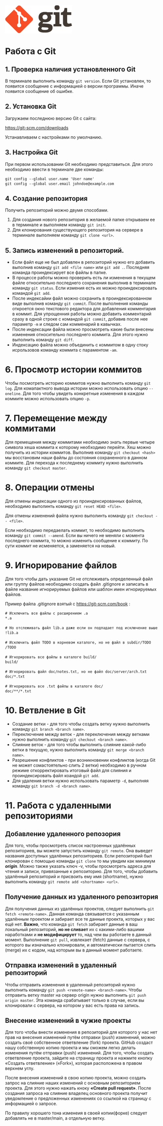 ![Git logo](logo@2x.png)
# Работа с Git

## 1. Проверка наличия установленного Git
В терминале выполнить команду `git version`. Если Git установлен, то появится сообщение с информацией о версии программы. Иначе появится сообщение об ошибке.

## 2. Установка Git
Загружаем последнюю версию Git с сайта:

https://git-scm.com/downloads 

Устанавливаем с настройками по умолчанию.

## 3. Настройка Git
При первом использовании Git необходимо представиться. Для этого необходимо ввести в терминале две команды:
```
git config --global user.name 'User name'
git config --global user.email johndoe@example.com
```

## 4. Создание репозитория
Получить репозиторий можно двумя способами.
1. Для создания нового репозитория в желаемой папке открываем ее в терминале и выполняем команду `git init`.
1. Для клонирования существующего репозитория на сервере в терминале выполняем команду `git clone <url>`.

## 5. Запись изменений в репозиторий.
 * Если файл еще не был добавлен в репозиторий нужно его добавить выполнив команду `git add <file name>` или `git add .`. Последняя команда проиндексирует все файлы в папке. 
 * В процессе работы можно проверить есть ли изменения в текущем файле относительно последнего сохранения выполнив в терминале команду `git status`. Если измения есть их можно проиндексировать командой `git add`. 
 * После индексайии файл можно сохранить в проиндексированном виде выполнив команду `git commit`. После выполнения команды откроется окно текстового редактора для добавления комментария в коммит. Для упрощенния работы можно добавить комментарий сразу в одной строке с командой `git commit`, добавив после нее параметр `-m` и следом сам комменарий в кавычках.
 * После индексации файла можно просмотреть какие были внесены изменения относительно последнего коммита. Для этого нужно выполнить команду `git diff`.
 * Индексацию файла можно объединить с коммитом в одну стоку исрользовов команду коммита с параментом `-am`.

 # 6. Просмотр истории коммитов
 Чтобы посмотреть историю коммитов нужно выполнить команду `git log`. Для комапактного вывода истории можно использовать опцию `--oneline`. Для того чтобы увидеть конкретные изменения в каждом коммите можно использовать опцию `-p`.

 # 7. Перемещение между коммитами
 Для премещения между коммитами необходимо знать первые четыре символа хеша коммита к которому необходимо перейти. Хеш можно получить из истории коммитов. Выполнив команду `git checkout <hash>` мы восстановим наши файлы до состояния сохраненного в данном коммите. Для перехода к последнему коммиту нужно выполнить команду `git checkout master`.

 # 8. Операции отмены
 Для отмены индексации одного из проиндексированных файлов, необходимо выполинть команду `git reset HEAD <file>`.

 Для отмены изменений файла нужно выполинть команду `git checkout -- <file>`.

 Если необходимо передаелать коммит, то необходимо выполнить команду `git commit --amend`. Если вы ничего не меняли с момента последнего коммита, то можно изменить сообщение к коммиту. По сути коммит не исменяется, а заменяется на новый.   

# 9. Игнорирование файлов
Для того чтобы дать указание Git не отслеживать определенный файл или группу файлов необходимо создать файл .gitignore и записать в файле название игнорируемых файлов или шаблон имен игнорируемых файлов.

Пример файла .gitignore взятый с https://git-scm.com/book :
```
# Исключить все файлы с расширением .a
*.a

# Но отслеживать файл lib.a даже если он подпадает под исключение выше
!lib.a

# Исключить файл TODO в корневом каталоге, но не файл в subdir/TODO
/TODO

# Игнорировать все файлы в каталоге build/
build/

# Игнорировать файл doc/notes.txt, но не файл doc/server/arch.txt
doc/*.txt

# Игнорировать все .txt файлы в каталоге doc/
doc/**/*.txt
```

# 10. Ветвление в Git
* Создание ветки - для того чтобы создать ветку нужно выполнить команду `git branch <branch name>`.
* Переключение между веток - для переключения между ветками нужно выполнить команду `git checkout <branch name>`.
* Слияние веток - для того чтобы выполнить слияние какой-либо ветки в текущую, нужно выполнить команду `git merge <branch name>`.
* Разрешение конфликтов - при возникновении конфликтов (когда Git не может сомастоятельно слить 2 ветки) необходимо в ручном режиме откорректировать итоговый файл для слияния и проиндексировать файл коандой `git add`. 
* Для удаления ветки нужно использовать параметр `-d`, выполняя команду `git branch -d <branch name>`.

# 11. Работа с удаленными репозиториями
## Добавление удаленного репозория
Для того, чтобы просмотреть список настроенных удалённых репозиториев, вы можете запустить команду `git remote`. Она выведет названия доступных удалённых репозиториев. Если репозиторий был клонирован с помощью команды `git clone` то мы увидим как минимум ***origin***. Можно также указать ключ -v, чтобы просмотреть адреса для чтения и записи, привязанные к репозиторию. Для того, чтобы добавить удалённый репозиторий и присвоить ему имя (shortname), нужно выполнить команду `git remote add <shortname> <url>`.
## Получение данных из удаленного репозитория
Для получения данных из удалённых проектов, следует выполнить `git fetch <remote-name>`. Данная команда связывается с указанным удалённым проектом и забирает все те данные проекта, которых у вас ещё нет. **Важно**, что команда `git fetch` забирает данные в ваш локальный репозиторий, **но не сливает** их с какими-либо вашими наработками и **не модифицирует** то, над чем вы работаете в данный момент. Выполнение `git pull`, извлекает (fetch) данные с сервера, с которого вы изначально клонировали, и автоматически пытается слить (merge) их с кодом, над которым вы в данный момент работаете.
## Отправка изменений в удаленный репозиторий
Чтобы отправить изменения в удаленный репозиторий нужно выполнить команду `git push <remote-name> <branch-name>`. Чтобы отправить ветку master на сервер origin  нужно выполнить `git push origin master`. Эта команда срабатывает только в случае, если вы клонировали с сервера, на котором у вас есть права на запись.
## Внесение изменений в чужие проекты
Для того чтобы внести изменения в репозиторий для которого у нас нет прав на внесения изменений путём отправки (push) изменений, можно создать своё собственное ответвление (fork) проекта. GitHub создаст нашу собственную копию проекта и мы сможем легко делать изменения путём отправки (push) изменений. Для того, чтобы создать ответвление проекта, зайдите на страницу проекта и нажмите кнопку «Создать ответвление» («Fork»), которая расположена в правом верхнем углу. 

После внесения изменений в свою копию проекта, можно создать запрос на слияние наших изменений с основным репозиторием проекта. Для этого нужно нажать кноку **«Create pull request»**. После создания запроса на слияние владелец основного проекта получит уведомление о предложенных изменениях со ссылкой на страницу с информацией о запросе.

По правилу хорошего тона изменеия в своей копии(форке) следует добавлять не в master/main, а отдельную ветку.